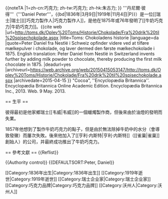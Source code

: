 {{noteTA
|1=zh-cn:巧克力; zh-tw:巧克力; zh-hk:朱古力;
}}
'''丹尼爾·彼得'''（'''Daniel Peter'''，{{bd|1836年|3月9日|1919年|11月4日|P}}）是一位[[瑞士|瑞士]][[巧克力製作人|巧克力製作人]]，是他在1875年或76年發明了[[牛奶巧克力|牛奶巧克力]]。<ref name="toms">{{cite web
 |url=http://toms.dk/Oplev%20Toms/Historie/Chokolade/Fra%20drik%20til%20spisechokolade.aspx 
 |title=Toms: Chokoladens historie 
 |language=da 
 |quote=Peter Daniel fra Nestlé i Schweiz opfinder videre ved at tilføre mælkepulver i chokolade, og laver dermed den første mælkechokolade i 1875. English translation: Peter Daniel from Nestlé in Switzerland invents further by adding milk powder to chocolate, thereby producing the first milk chocolate in 1875. 
 |deadurl=yes 
 |archiveurl=https://web.archive.org/web/20150415053147/http://toms.dk/Oplev%20Toms/Historie/Chokolade/Fra%20drik%20til%20spisechokolade.aspx 
 |archivedate=2015-04-15 
}}</ref> <ref>"Cocoa", ''Encyclopædia Britannica''. Encyclopædia Britannica Online Academic Edition. Encyclopædia Britannica Inc., 2013. Web. 9 May. 2013.</ref>

== 生平 ==

彼得最初是他家鄉瑞士[[韦威|韦威]]的一個蠟燭製作商，但後來由於油燈的發明而失業。

1857年他想到了製作牛奶巧克力的點子，但是由於無法除掉牛奶中的水分（會導致發黴）而屢次失敗。後來他加入了[[亨利·内斯特|亨利·内斯特]]（[[雀巢|雀巢]]創始人）的公司，并最終成功推出了牛奶巧克力。

== 參考文獻 ==
{{Reflist}}

{{Authority control}}
{{DEFAULTSORT:Peter, Daniel}}

[[Category:1836年出生|Category:1836年出生]]
[[Category:1919年逝世|Category:1919年逝世]]
[[Category:瑞士企业家|Category:瑞士企业家]]
[[Category:巧克力品牌|Category:巧克力品牌]]
[[Category:沃州人|Category:沃州人]]
